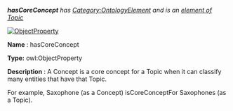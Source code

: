 ___hasCoreConcept__ 
 has
 [Category:OntologyElement](../../Category/OntologyElement "Category:OntologyElement") 
 and is an
 [element of](../../Property/ElementOf "Property:ElementOf") 
[Topic](../../Submissions/Topic "Submissions:Topic")_




  





[![ObjectProperty](../../images/thumb/c/c3/ObjectProperty.gif/45px-ObjectProperty.gif)](../../Image/ObjectProperty.gif "ObjectProperty")


__Name__ 
 : hasCoreConcept
 



__Type:__ 
 owl:ObjectProperty
 



__Description__ 
 : A Concept is a core concept for a Topic when it can classify many entities that have that Topic.
 



 For example, Saxophone (as a Concept) isCoreConceptFor Saxophones (as a Topic).